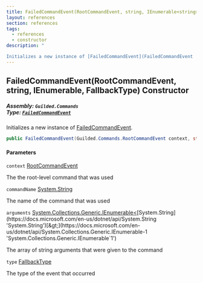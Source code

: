 ```yaml
---
title: FailedCommandEvent(RootCommandEvent, string, IEnumerable<string>, FallbackType)
layout: references
section: references
tags:
  - references
  - constructor
description: "

Initializes a new instance of [FailedCommandEvent](FailedCommandEvent 'Guilded.Commands.FailedCommandEvent')."
---
```


## FailedCommandEvent(RootCommandEvent, string, IEnumerable<string>, FallbackType) Constructor
##### **Assembly:** `Guilded.Commands`<br/>**Type:** [`FailedCommandEvent`](FailedCommandEvent 'Guilded.Commands.FailedCommandEvent')

Initializes a new instance of [FailedCommandEvent](FailedCommandEvent 'Guilded.Commands.FailedCommandEvent').

```csharp
public FailedCommandEvent(Guilded.Commands.RootCommandEvent context, string commandName, System.Collections.Generic.IEnumerable<string> arguments, Guilded.Commands.FallbackType type);
```
#### Parameters

<a name='Guilded.Commands.FailedCommandEvent.FailedCommandEvent(Guilded.Commands.RootCommandEvent,string,System.Collections.Generic.IEnumerable_string_,Guilded.Commands.FallbackType).context'></a>

`context` [RootCommandEvent](RootCommandEvent 'Guilded.Commands.RootCommandEvent')

The the root-level command that was used

<a name='Guilded.Commands.FailedCommandEvent.FailedCommandEvent(Guilded.Commands.RootCommandEvent,string,System.Collections.Generic.IEnumerable_string_,Guilded.Commands.FallbackType).commandName'></a>

`commandName` [System.String](https://docs.microsoft.com/en-us/dotnet/api/System.String 'System.String')

The name of the command that was used

<a name='Guilded.Commands.FailedCommandEvent.FailedCommandEvent(Guilded.Commands.RootCommandEvent,string,System.Collections.Generic.IEnumerable_string_,Guilded.Commands.FallbackType).arguments'></a>

`arguments` [System.Collections.Generic.IEnumerable&lt;](https://docs.microsoft.com/en-us/dotnet/api/System.Collections.Generic.IEnumerable-1 'System.Collections.Generic.IEnumerable`1')[System.String](https://docs.microsoft.com/en-us/dotnet/api/System.String 'System.String')[&gt;](https://docs.microsoft.com/en-us/dotnet/api/System.Collections.Generic.IEnumerable-1 'System.Collections.Generic.IEnumerable`1')

The array of string arguments that were given to the command

<a name='Guilded.Commands.FailedCommandEvent.FailedCommandEvent(Guilded.Commands.RootCommandEvent,string,System.Collections.Generic.IEnumerable_string_,Guilded.Commands.FallbackType).type'></a>

`type` [FallbackType](FallbackType 'Guilded.Commands.FallbackType')

The type of the event that occurred